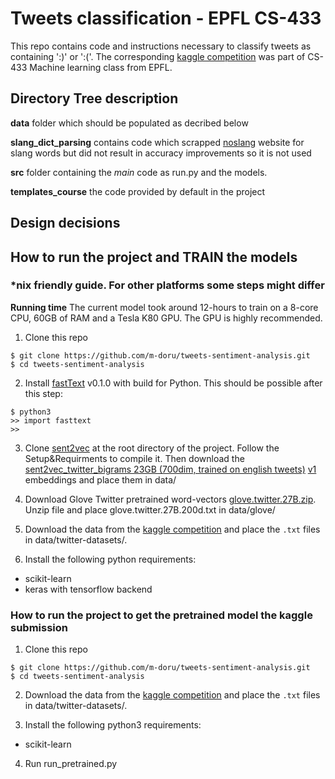 # Tweets classification - EPFL CS-433

This repo contains code and instructions necessary to classify tweets as containing ':)' or ':('. The corresponding [kaggle competition](https://www.kaggle.com/c/epfml17-text) was part of CS-433 Machine learning class from EPFL.

## Directory Tree description
**data** folder which should be populated as decribed below

**slang_dict_parsing** contains code which scrapped [noslang](noslang.com/dictionary/) website for slang words but did not result in accuracy improvements so it is not used

**src** folder containing the *main* code as run.py and the models.

**templates_course** the code provided by default in the project

## Design decisions


## How to run the project and TRAIN the models
### \*nix friendly guide. For other platforms some steps might differ
**Running time** The current model took around 12-hours to train on a 8-core CPU, 60GB of RAM and a Tesla K80 GPU. The GPU is highly recommended.

1. Clone this repo
```
$ git clone https://github.com/m-doru/tweets-sentiment-analysis.git
$ cd tweets-sentiment-analysis
```

2. Install [fastText](https://github.com/facebookresearch/fastText) v0.1.0 with build for Python.
This should be possible after this step:
```
$ python3
>> import fasttext
>>
```

3. Clone [sent2vec](https://github.com/epfml/sent2vec.git) at the root directory of the project. Follow the Setup&Requirments to compile it. Then download the [sent2vec_twitter_bigrams 23GB (700dim, trained on english tweets)](https://drive.google.com/open?id=0B6VhzidiLvjSeHI4cmdQdXpTRHc) [v1](https://github.com/epfml/sent2vec/releases/tag/v1) embeddings and place them in data/ 

4. Download Glove Twitter pretrained word-vectors [glove.twitter.27B.zip](https://nlp.stanford.edu/projects/glove/). Unzip file and place glove.twitter.27B.200d.txt in data/glove/

5. Download the data from the [kaggle competition](https://www.kaggle.com/c/epfml17-text) and place the ```.txt``` files in data/twitter-datasets/.

6. Install the following python requirements:
  * scikit-learn
  * keras with tensorflow backend


### How to run the project to get the pretrained model the kaggle submission 
1. Clone this repo
```
$ git clone https://github.com/m-doru/tweets-sentiment-analysis.git
$ cd tweets-sentiment-analysis
```

2. Download the data from the [kaggle competition](https://www.kaggle.com/c/epfml17-text) and place the ```.txt``` files in data/twitter-datasets/.

3. Install the following python3 requirements:
 * scikit-learn

4. Run run_pretrained.py
